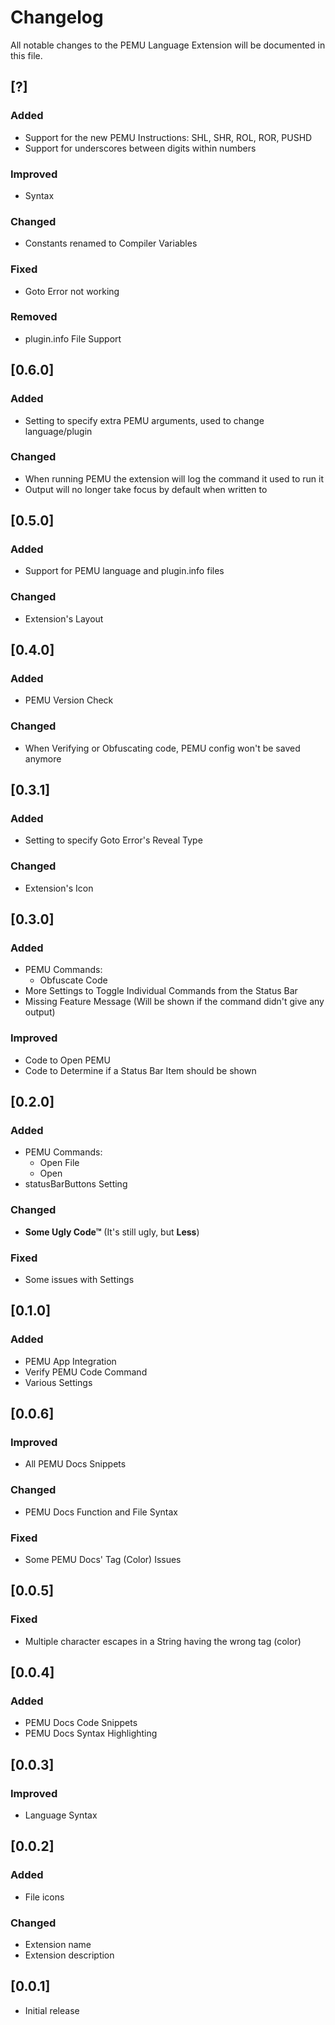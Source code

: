 
# Changelog

All notable changes to the PEMU Language Extension will be documented in this file.

## [?]

### Added

 - Support for the new PEMU Instructions: SHL, SHR, ROL, ROR, PUSHD
 - Support for underscores between digits within numbers

### Improved

 - Syntax

### Changed

 - Constants renamed to Compiler Variables

### Fixed

 - Goto Error not working

### Removed

 - plugin.info File Support

## [0.6.0]

### Added

 - Setting to specify extra PEMU arguments, used to change language/plugin

### Changed

 - When running PEMU the extension will log the command it used to run it
 - Output will no longer take focus by default when written to

## [0.5.0]

### Added

 - Support for PEMU language and plugin.info files

### Changed

 - Extension's Layout

## [0.4.0]

### Added

 - PEMU Version Check

### Changed

 - When Verifying or Obfuscating code, PEMU config won't be saved anymore

## [0.3.1]

### Added

 - Setting to specify Goto Error's Reveal Type

### Changed

 - Extension's Icon

## [0.3.0]

### Added

 - PEMU Commands:
    - Obfuscate Code
 - More Settings to Toggle Individual Commands from the Status Bar
 - Missing Feature Message (Will be shown if the command didn't give any output)

### Improved

 - Code to Open PEMU
 - Code to Determine if a Status Bar Item should be shown

## [0.2.0]

### Added

 - PEMU Commands:
    - Open File
    - Open
 - statusBarButtons Setting

### Changed

 - **Some Ugly Code™** (It's still ugly, but **Less**)

### Fixed

 - Some issues with Settings

## [0.1.0]

### Added

 - PEMU App Integration
 - Verify PEMU Code Command
 - Various Settings

## [0.0.6]

### Improved

 - All PEMU Docs Snippets

### Changed

 - PEMU Docs Function and File Syntax

### Fixed

 - Some PEMU Docs' Tag (Color) Issues

## [0.0.5]

### Fixed

 - Multiple character escapes in a String having the wrong tag (color)

## [0.0.4]

### Added

 - PEMU Docs Code Snippets
 - PEMU Docs Syntax Highlighting

## [0.0.3]

### Improved

 - Language Syntax

## [0.0.2]

### Added

 - File icons

### Changed

 - Extension name
 - Extension description

## [0.0.1]

 - Initial release
